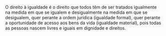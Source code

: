 O direito à igualdade é o direito que todos têm de ser tratados igualmente na medida em que se igualem e desigualmente na medida em que se desigualem, quer perante a ordem jurídica (igualdade formal), quer perante a oportunidade de acesso aos bens da vida (igualdade material), pois todas as pessoas nascem livres e iguais em dignidade e direitos.